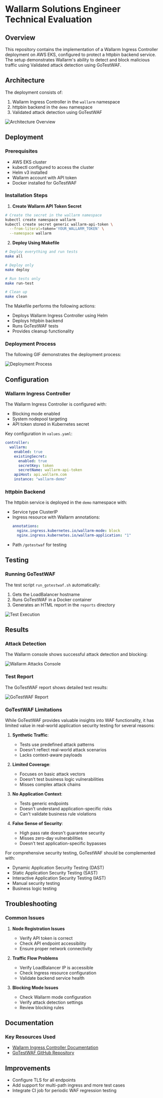 # Wallarm Solutions Engineer Technical Evaluation

## Overview

This repository contains the implementation of a Wallarm Ingress Controller deployment on AWS EKS, configured to protect a httpbin backend service. The setup demonstrates Wallarm's ability to detect and block malicious traffic using Validated attack detection using GoTestWAF.

## Architecture

The deployment consists of:
1. Wallarm Ingress Controller in the `wallarm` namespace
2. httpbin backend in the `demo` namespace
3. Validated attack detection using GoTestWAF

![Architecture Overview](media/architecture.svg)

## Deployment

### Prerequisites

- AWS EKS cluster
- kubectl configured to access the cluster
- Helm v3 installed
- Wallarm account with API token
- Docker installed for GoTestWAF

### Installation Steps

1. **Create Wallarm API Token Secret**
```bash
# Create the secret in the wallarm namespace
kubectl create namespace wallarm
kubectl create secret generic wallarm-api-token \
  --from-literal=token='YOUR_WALLARM_TOKEN' \
  --namespace wallarm
```

2. **Deploy Using Makefile**
```bash
# Deploy everything and run tests
make all

# Deploy only
make deploy

# Run tests only
make run-test

# Clean up
make clean
```

The Makefile performs the following actions:
- Deploys Wallarm Ingress Controller using Helm
- Deploys httpbin backend
- Runs GoTestWAF tests
- Provides cleanup functionality

### Deployment Process

The following GIF demonstrates the deployment process:

![Deployment Process](media/deployment.gif)

## Configuration

### Wallarm Ingress Controller

The Wallarm Ingress Controller is configured with:
- Blocking mode enabled
- System nodepool targeting
- API token stored in Kubernetes secret

Key configuration in `values.yaml`:
```yaml
controller:
  wallarm:
    enabled: true
    existingSecret:
      enabled: true
      secretKey: token
      secretName: wallarm-api-token
    apiHost: api.wallarm.com
    instance: "wallarm-demo"
```

### httpbin Backend

The httpbin service is deployed in the `demo` namespace with:
- Service type ClusterIP
- Ingress resource with Wallarm annotations:
  ```yaml
  annotations:
    nginx.ingress.kubernetes.io/wallarm-mode: block
    nginx.ingress.kubernetes.io/wallarm-application: "1"
  ```
- Path `/gotestwaf` for testing

## Testing

### Running GoTestWAF

The test script `run_gotestwaf.sh` automatically:
1. Gets the LoadBalancer hostname
2. Runs GoTestWAF in a Docker container
3. Generates an HTML report in the `reports` directory

![Test Execution](media/run_tests.gif)

## Results

### Attack Detection
The Wallarm console shows successful attack detection and blocking:

![Wallarm Attacks Console](media/wallarm_attacks_console.png)

### Test Report
The GoTestWAF report shows detailed test results:

![GoTestWAF Report](media/report.png)

### GoTestWAF Limitations

While GoTestWAF provides valuable insights into WAF functionality, it has limited value in real-world application security testing for several reasons:

1. **Synthetic Traffic**: 
   - Tests use predefined attack patterns
   - Doesn't reflect real-world attack scenarios
   - Lacks context-aware payloads

2. **Limited Coverage**:
   - Focuses on basic attack vectors
   - Doesn't test business logic vulnerabilities
   - Misses complex attack chains

3. **No Application Context**:
   - Tests generic endpoints
   - Doesn't understand application-specific risks
   - Can't validate business rule violations

4. **False Sense of Security**:
   - High pass rate doesn't guarantee security
   - Misses zero-day vulnerabilities
   - Doesn't test application-specific bypasses

For comprehensive security testing, GoTestWAF should be complemented with:
- Dynamic Application Security Testing (DAST)
- Static Application Security Testing (SAST)
- Interactive Application Security Testing (IAST)
- Manual security testing
- Business logic testing

## Troubleshooting

### Common Issues

1. **Node Registration Issues**
   - Verify API token is correct
   - Check API endpoint accessibility
   - Ensure proper network connectivity

2. **Traffic Flow Problems**
   - Verify LoadBalancer IP is accessible
   - Check Ingress resource configuration
   - Validate backend service health

3. **Blocking Mode Issues**
   - Check Wallarm mode configuration
   - Verify attack detection settings
   - Review blocking rules

## Documentation

### Key Resources Used
- [Wallarm Ingress Controller Documentation](https://docs.wallarm.com/admin-en/installation-kubernetes-en)
- [GoTestWAF GitHub Repository](https://github.com/wallarm/gotestwaf)

## Improvements

  - Configure TLS for all endpoints
  - Add support for multi-path ingress and more test cases
  - Integrate CI job for periodic WAF regression testing

